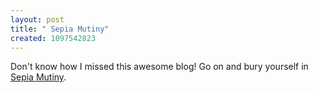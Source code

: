 ```yaml
--- 
layout: post
title: " Sepia Mutiny"
created: 1097542823
---
```

Don't know how I missed this awesome blog! Go on and bury yourself in <a href="http://www.sepiamutiny.com/sepia/">Sepia Mutiny</a>.
